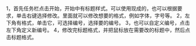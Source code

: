 1，首先任务栏点击开始，开始中有标题样式。可以使用现成的，也可以根据要求，单击右键选择修改。里面就可以修改想要的格式，例如字体，字号等。
2，左下角有格式，单击它，可选择编号，选择要的编号。
3，也可以自定义编号，点击左下角定义新编号。
4，修改完标题格式，并把鼠标放在需要改的标题中，然后点击标题格式。

